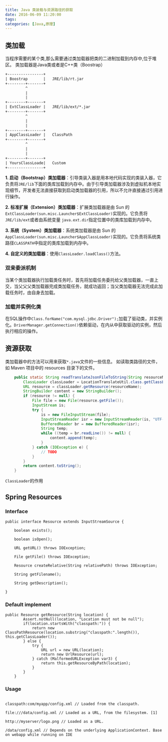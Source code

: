 ```yaml
---
title: Java 类装载与资源路径的获取
date: 2016-06-09 11:20:00
tags: 
categories: [Java,原理]
---
```


## 类加载

当程序需要的某个类,那么需要通过类加载器把类的二进制加载到内存中,位于堆区。
类加载器是Java类或者是C++类（Boostrap）

```html
+----------------+                    
| Boostrap       |   JRE/lib/rt.jar   
+--------+-------+                    
         ^                            
         |                            
         |                            
+--------+-------+                    
| ExtClassLoader |   JRE/lib/ext/*.jar
+--------+-------+                    
         ^                            
         |                            
         |                            
+--------+-------+                    
| AppClassLoader |   ClassPath        
+--------+-------+                    
         ^                            
         |                            
         |                            
+--------+-------+                    
| YoursClassLoade|   Custom           
+----------------+                    

```
**1. 启动（Bootstrap）类加载器**：引导类装入器是用本地代码实现的类装入器，它负责将`JRE/lib`下面的类库加载到内存中。由于引导类加载器涉及到虚拟机本地实现细节，开发者无法直接获取到启动类加载器的引用，所以不允许直接通过引用进行操作。

**2. 标准扩展（Extension）类加载器**：扩展类加载器是由 Sun 的`ExtClassLoader(sun.misc.Launcher$ExtClassLoader)`实现的。它负责将`JRE/lib/ext`或者由系统变量 `java.ext.dir`指定位置中的类库加载到内存中。

**3. 系统（System）类加载器**：系统类加载器是由 Sun 的`AppClassLoader(sun.misc.Launcher$AppClassLoader)`实现的。它负责将系统类路径`CLASSPATH`中指定的类库加载到内存中。

**4. 自定义的类加载器**：使用`ClassLoader.loadClass()`方法。

### 双亲委派机制
当某个类加载器执行加载类任务时，首先将加载任务委托给父类加载器，一直上交，当父父父类加载器完成类加载任务，就成功返回；当父类加载器无法完成此加载任务时，由自身去加载。

### 加载并实例化类
在SQL操作中`Class.forName("com.mysql.jdbc.Driver");`加载了驱动类，并实例化。`DriverManager.getConnection()`依赖驱动，在内从中获取驱动的实例，然后执行相应的操作。

## 资源获取
类加载器中的方法可以用来获取`*.java`文件的一些信息。
如读取类路径的文件，如 Maven 项目中的 resources 目录下的文件。
```java
    public static String readTranslateJsonFileToString(String resourceName) {
        ClassLoader classLoader = LocationTranslateUtil.class.getClassLoader();
        URL resource = classLoader.getResource(resourceName);
        StringBuilder content = new StringBuilder();
        if (resource != null) {
            File file = new File(resource.getFile());
            InputStream is;
            try {
                is = new FileInputStream(file);
                InputStreamReader isr = new InputStreamReader(is, "UTF-8");
                BufferedReader br = new BufferedReader(isr);
                String temp;
                while ((temp = br.readLine()) != null) {
                    content.append(temp);
                }
            } catch (IOException e) {
                // TODO
            }
        }
        return content.toString();
    }

```
`ClassLoader`的作用

## Spring Resources

### Interface
```
public interface Resource extends InputStreamSource {

    boolean exists();

    boolean isOpen();

    URL getURL() throws IOException;

    File getFile() throws IOException;

    Resource createRelative(String relativePath) throws IOException;

    String getFilename();

    String getDescription();

}
```

### Default implement
```
public Resource getResource(String location) {
        Assert.notNull(location, "Location must not be null");
        if(location.startsWith("classpath:")) {
            return new ClassPathResource(location.substring("classpath:".length()), this.getClassLoader());
        } else {
            try {
                URL url = new URL(location);
                return new UrlResource(url);
            } catch (MalformedURLException var3) {
                return this.getResourceByPath(location);
            }
        }
    }
```
### Usage

```
	
classpath:com/myapp/config.xml // Loaded from the classpath.

file:///data/config.xml // Loaded as a URL, from the filesystem. [1]

http://myserver/logo.png // Loaded as a URL.
	
/data/config.xml // Depends on the underlying ApplicationContext. Base on webapp while running on IDE
```
